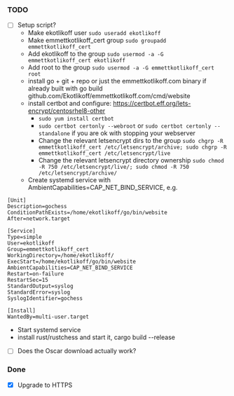 ### TODO
* [ ] Setup script?
  - Make ekotlikoff user `sudo useradd ekotlikoff`
  - Make emmettkotlikoff_cert group `sudo groupadd emmettkotlikoff_cert`
  - Add ekotlikoff to the group `sudo usermod -a -G emmettkotlikoff_cert
    ekotlikoff`
  - Add root to the group `sudo usermod -a -G emmettkotlikoff_cert root`
  - install go + git + repo or just the emmettkotlikoff.com binary if already
    built with go build github.com/Ekotlikoff/emmettkotlikoff.com/cmd/website
  - install certbot and configure: https://certbot.eff.org/lets-encrypt/centosrhel8-other
    - `sudo yum install certbot`
    - `sudo certbot certonly --webroot` or `sudo certbot certonly --standalone` if
      you are ok with stopping your webserver
    - Change the relevant letsencrypt dirs to the group `sudo chgrp -R
      emmettkotlikoff_cert /etc/letsencrypt/archive; sudo chgrp -R emmettkotlikoff_cert /etc/letsencrypt/live`
    - Change the relevant letsencrypt directory ownership `sudo chmod -R 750
      /etc/letsencrypt/live/; sudo chmod -R 750 /etc/letsencrypt/archive/`
  - Create systemd service with AmbientCapabilities=CAP_NET_BIND_SERVICE, e.g.

```
[Unit]
Description=gochess
ConditionPathExists=/home/ekotlikoff/go/bin/website
After=network.target

[Service]
Type=simple
User=ekotlikoff
Group=emmettkotlikoff_cert
WorkingDirectory=/home/ekotlikoff/
ExecStart=/home/ekotlikoff/go/bin/website
AmbientCapabilities=CAP_NET_BIND_SERVICE
Restart=on-failure
RestartSec=15
StandardOutput=syslog
StandardError=syslog
SyslogIdentifier=gochess

[Install]
WantedBy=multi-user.target
```

  - Start systemd service
  - install rust/rustchess and start it, cargo build --release
* [ ] Does the Oscar download actually work?

### Done
* [x] Upgrade to HTTPS
